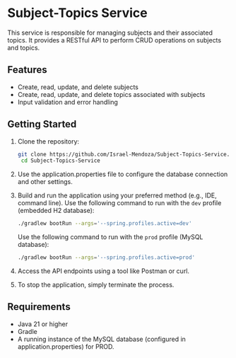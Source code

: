 # Subject-Topics Service

This service is responsible for managing subjects and their associated topics. It provides a RESTful API to perform CRUD operations on subjects and topics.

## Features
- Create, read, update, and delete subjects
- Create, read, update, and delete topics associated with subjects
- Input validation and error handling

## Getting Started
1. Clone the repository:
   ```sh
   git clone https://github.com/Israel-Mendoza/Subject-Topics-Service.git
    cd Subject-Topics-Service
   ``` 
   
2. Use the application.properties file to configure the database connection and other settings.
3. Build and run the application using your preferred method (e.g., IDE, command line).
    Use the following command to run with the `dev` profile (embedded H2 database):
    ```sh
    ./gradlew bootRun --args='--spring.profiles.active=dev'
    ```
   Use the following command to run with the `prod` profile (MySQL database):
    ```sh
    ./gradlew bootRun --args='--spring.profiles.active=prod'
    ```
4. Access the API endpoints using a tool like Postman or curl.
5. To stop the application, simply terminate the process.

## Requirements
- Java 21 or higher
- Gradle
- A running instance of the MySQL database (configured in application.properties) for PROD.